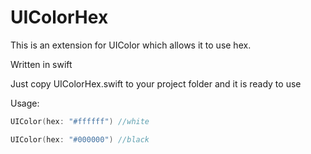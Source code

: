 # UIColorHex

This is an extension for UIColor which allows it to use hex.

Written in swift

Just copy UIColorHex.swift to your project folder and it is ready to use

Usage:
```swift
UIColor(hex: "#ffffff") //white
```

```swift
UIColor(hex: "#000000") //black
```
